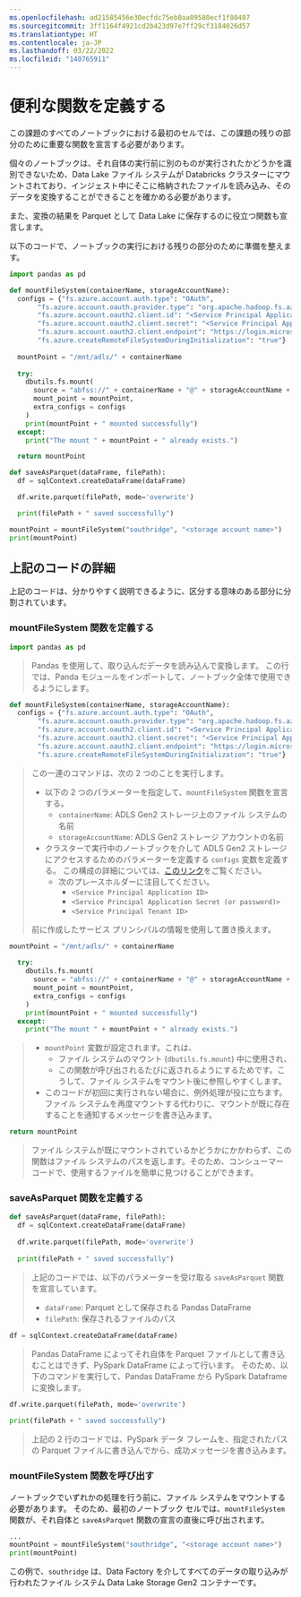 ```yaml
---
ms.openlocfilehash: ad21585456e30ecfdc75eb0aa09580ecf1f80407
ms.sourcegitcommit: 3ff1164f4921cd2b423d97e7ff29cf3184026d57
ms.translationtype: HT
ms.contentlocale: ja-JP
ms.lasthandoff: 03/22/2022
ms.locfileid: "140765911"
---
```

# <a name="defining-useful-functions"></a>便利な関数を定義する

この課題のすべてのノートブックにおける最初のセルでは、この課題の残りの部分のために重要な関数を宣言する必要があります。

個々のノートブックは、それ自体の実行前に別のものが実行されたかどうかを識別できないため、Data Lake ファイル システムが Databricks クラスターにマウントされており、インジェスト中にそこに格納されたファイルを読み込み、そのデータを変換することができることを確かめる必要があります。

また、変換の結果を Parquet として Data Lake に保存するのに役立つ関数も宣言します。

以下のコードで、ノートブックの実行における残りの部分のために準備を整えます。

```python
import pandas as pd

def mountFileSystem(containerName, storageAccountName):
  configs = {"fs.azure.account.auth.type": "OAuth",
       "fs.azure.account.oauth.provider.type": "org.apache.hadoop.fs.azurebfs.oauth2.ClientCredsTokenProvider",
       "fs.azure.account.oauth2.client.id": "<Service Principal Application ID>",
       "fs.azure.account.oauth2.client.secret": "<Service Principal Application Secret (or password)>",
       "fs.azure.account.oauth2.client.endpoint": "https://login.microsoftonline.com/<Service Principal Tenant ID>/oauth2/token",
       "fs.azure.createRemoteFileSystemDuringInitialization": "true"}
  
  mountPoint = "/mnt/adls/" + containerName
  
  try:
    dbutils.fs.mount(
      source = "abfss://" + containerName + "@" + storageAccountName + ".dfs.core.windows.net",
      mount_point = mountPoint,
      extra_configs = configs
    )
    print(mountPoint + " mounted successfully")
  except:
    print("The mount " + mountPoint + " already exists.")

  return mountPoint

def saveAsParquet(dataFrame, filePath):
  df = sqlContext.createDataFrame(dataFrame)

  df.write.parquet(filePath, mode='overwrite')

  print(filePath + " saved successfully")

mountPoint = mountFileSystem("southridge", "<storage account name>")
print(mountPoint)
```

## <a name="detailing-the-code-above"></a>上記のコードの詳細

上記のコードは、分かりやすく説明できるように、区分する意味のある部分に分割されています。

### <a name="defining-the-mountfilesystem-function"></a>mountFileSystem 関数を定義する

```python
import pandas as pd
```

> Pandas を使用して、取り込んだデータを読み込んで変換します。
> この行では、Panda モジュールをインポートして、ノートブック全体で使用できるようにします。

```python
def mountFileSystem(containerName, storageAccountName):
  configs = {"fs.azure.account.auth.type": "OAuth",
       "fs.azure.account.oauth.provider.type": "org.apache.hadoop.fs.azurebfs.oauth2.ClientCredsTokenProvider",
       "fs.azure.account.oauth2.client.id": "<Service Principal Application ID>",
       "fs.azure.account.oauth2.client.secret": "<Service Principal Application Secret (or password)>",
       "fs.azure.account.oauth2.client.endpoint": "https://login.microsoftonline.com/<Service Principal Tenant ID>/oauth2/token",
       "fs.azure.createRemoteFileSystemDuringInitialization": "true"}
```

> この一連のコマンドは、次の 2 つのことを実行します。
>
> - 以下の 2 つのパラメーターを指定して、`mountFileSystem` 関数を宣言する。
>     - `containerName`: ADLS Gen2 ストレージ上のファイル システムの名前
>     - `storageAccountName`: ADLS Gen2 ストレージ アカウントの名前
> - クラスターで実行中のノートブックを介して ADLS Gen2 ストレージにアクセスするためのパラメーターを定義する `configs` 変数を定義する。 この構成の詳細については、[このリンク](https://docs.microsoft.com/ja-jp/azure/storage/blobs/data-lake-storage-use-databricks-spark#create-a-file-system-and-mount-it)をご覧ください。
>     - 次のプレースホルダーに注目してください。
>         - `<Service Principal Application ID>`
>         - `<Service Principal Application Secret (or password)>`
>         - `<Service Principal Tenant ID>`
>
> 前に作成したサービス プリンシパルの情報を使用して置き換えます。

```python
mountPoint = "/mnt/adls/" + containerName
  
  try:
    dbutils.fs.mount(
      source = "abfss://" + containerName + "@" + storageAccountName + ".dfs.core.windows.net",
      mount_point = mountPoint,
      extra_configs = configs
    )
    print(mountPoint + " mounted successfully")
  except:
    print("The mount " + mountPoint + " already exists.")
```

> - `mountPoint` 変数が設定されます。これは、
>     - ファイル システムのマウント (`dbutils.fs.mount`) 中に使用され、
>     - この関数が呼び出されるたびに返されるようにするためです。こうして、ファイル システムをマウント後に参照しやすくします。
> - このコードが初回に実行されない場合に、例外処理が役に立ちます。 ファイル システムを再度マウントする代わりに、マウントが既に存在することを通知するメッセージを書き込みます。

```python
return mountPoint
```

> ファイル システムが既にマウントされているかどうかにかかわらず、この関数はファイル システムのパスを返します。そのため、コンシューマー コードで、使用するファイルを簡単に見つけることができます。

### <a name="defining-the-saveasparquet-function"></a>saveAsParquet 関数を定義する

```python
def saveAsParquet(dataFrame, filePath):
  df = sqlContext.createDataFrame(dataFrame)
  
  df.write.parquet(filePath, mode='overwrite')
  
  print(filePath + " saved successfully")
```

> 上記のコードでは、以下のパラメーターを受け取る `saveAsParquet` 関数を宣言しています。
>
> - `dataFrame`: Parquet として保存される Pandas DataFrame
> - `filePath`: 保存されるファイルのパス

```python
df = sqlContext.createDataFrame(dataFrame)
```

> Pandas DataFrame によってそれ自体を Parquet ファイルとして書き込むことはできず、PySpark DataFrame によって行います。 そのため、以下のコマンドを実行して、Pandas DataFrame から PySpark Dataframe に変換します。

```python
df.write.parquet(filePath, mode='overwrite')
  
print(filePath + " saved successfully")
```

> 上記の 2 行のコードでは、PySpark データ フレームを、指定されたパスの Parquet ファイルに書き込んでから、成功メッセージを書き込みます。

### <a name="calling-the-mountfilesystem-function"></a>mountFileSystem 関数を呼び出す

ノートブックでいずれかの処理を行う前に、ファイル システムをマウントする必要があります。 そのため、最初のノートブック セルでは、`mountFileSystem` 関数が、それ自体と `saveAsParquet` 関数の宣言の直後に呼び出されます。

```python
...
mountPoint = mountFileSystem("southridge", "<storage account name>")
print(mountPoint)
```

この例で、`southridge` は、Data Factory を介してすべてのデータの取り込みが行われたファイル システム Data Lake Storage Gen2 コンテナーです。
